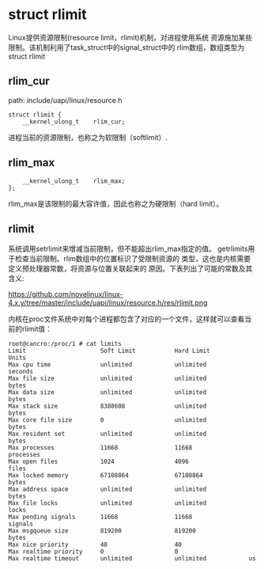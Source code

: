 struct rlimit
========================================

Linux提供资源限制(resource limit，rlimit)机制，对进程使用系统
资源施加某些限制。该机制利用了task_struct中的signal_struct中的
rlim数组，数组类型为struct rlimit

rlim_cur
----------------------------------------

path: include/uapi/linux/resource.h
```
struct rlimit {
    __kernel_ulong_t    rlim_cur;
```

进程当前的资源限制，也称之为软限制（softlimit）.

rlim_max
----------------------------------------

```
    __kernel_ulong_t    rlim_max;
};
```

rlim_max是该限制的最大容许值，因此也称之为硬限制（hard limit）。

rlimit
----------------------------------------

系统调用setrlimit来增减当前限制，但不能超出rlim_max指定的值。
getrlimits用于检查当前限制。rlim数组中的位置标识了受限制资源的
类型，这也是内核需要定义预处理器常数，将资源与位置关联起来的
原因。下表列出了可能的常数及其含义:

https://github.com/novelinux/linux-4.x.y/tree/master/include/uapi/linux/resource.h/res/rlimit.png

内核在proc文件系统中对每个进程都包含了对应的一个文件，这样就可以查看当前的rlimit值：

```
root@cancro:/proc/1 # cat limits
Limit                     Soft Limit           Hard Limit           Units
Max cpu time              unlimited            unlimited            seconds
Max file size             unlimited            unlimited            bytes
Max data size             unlimited            unlimited            bytes
Max stack size            8388608              unlimited            bytes
Max core file size        0                    unlimited            bytes
Max resident set          unlimited            unlimited            bytes
Max processes             11668                11668                processes
Max open files            1024                 4096                 files
Max locked memory         67108864             67108864             bytes
Max address space         unlimited            unlimited            bytes
Max file locks            unlimited            unlimited            locks
Max pending signals       11668                11668                signals
Max msgqueue size         819200               819200               bytes
Max nice priority         40                   40
Max realtime priority     0                    0
Max realtime timeout      unlimited            unlimited            us
```
